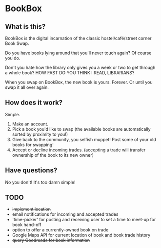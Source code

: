# BookBox

## What is this?

BookBox is the digital incarnation of the classic hostel/café/street corner Book Swap.

Do you have books lying around that you'll never touch again? Of course you do.

Don't you hate how the library only gives you a week or two to get through a whole book? HOW FAST DO YOU THINK I READ, LIBRARIANS?

When you swap on BookBox, the new book is yours. Forever. Or until you swap it all over again.

## How does it work?

Simple. 
1. Make an account.  
2. Pick a book you'd like to swap (the available books are automatically sorted by proximity to you!)  
3. Give back to the community, you selfish muppet! Post some of your old books for swapping!  
4. Accept or decline incoming trades. (accepting a trade will transfer ownership of the book to its new owner)  

## Have questions?

No you don't! It's too damn simple!

## TODO

* ~~implement location~~
* email notifications for incoming and accepted trades
* 'time-picker' for posting and receiving user to set a time to meet-up for book hand-off
* option to offer a currently-owned book on trade
* Google Maps API for current location of book and book trade history
* ~~query Goodreads for book information~~
